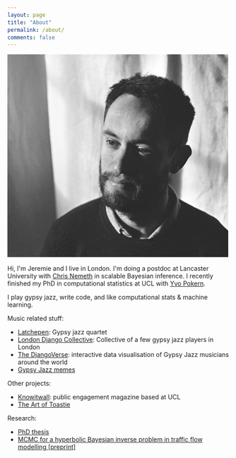 ```yaml
---
layout: page
title: "About"
permalink: /about/
comments: false
---
```




<div>
<img src="/assets/Jeremie_crop_opt.jpg" class="about_image image-left"/>  <p class="about_bio">Hi, I'm Jeremie and I live in London. I'm doing a postdoc at Lancaster University with <a href="http://www.lancs.ac.uk/~nemeth/">Chris Nemeth</a> in scalable Bayesian inference. I recently finished my PhD in computational statistics at UCL with <a href="https://www.ucl.ac.uk/statistics/people/yvopokern">Yvo Pokern</a>.

I play gypsy jazz, write code, and like computational stats & machine learning.</p>
</div>



Music related stuff:
- [Latchepen](https://www.latchepen.com/): Gypsy jazz quartet
- [London Django Collective](https://londondjangocollective.com): Collective of a few gypsy jazz players in London
- [The DjangoVerse](https://www.londondjangocollective.com/djangoverse/): interactive data visualisation of Gypsy Jazz musicians around the world
- [Gypsy Jazz memes](https://www.instagram.com/gypsyjazzmemes/)

Other projects:
- [Knowitwall](https://knowitwall.com): public engagement magazine based at UCL
- [The Art of Toastie](https://www.instagram.com/jeremie.coullon/)

Research:
- [PhD thesis](https://discovery.ucl.ac.uk/id/eprint/10078714/)
- [MCMC for a hyperbolic Bayesian inverse problem in traffic flow modelling [preprint]](https://arxiv.org/abs/2001.02013)
